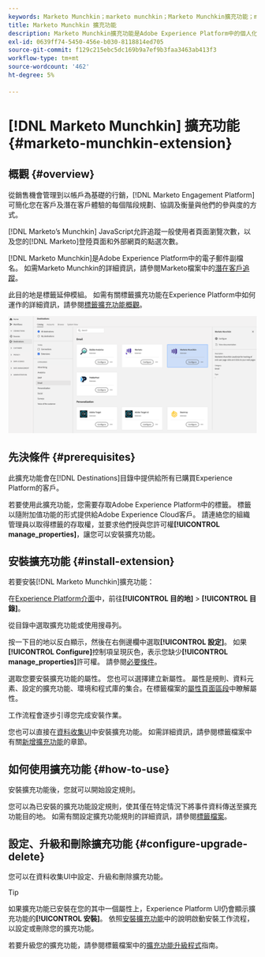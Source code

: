 ```yaml
---
keywords: Marketo Munchkin；marketo munchkin；Marketo Munchkin擴充功能；marketo munchkin擴充功能；marketo；Marketo
title: Marketo Munchkin 擴充功能
description: Marketo Munchkin擴充功能是Adobe Experience Platform中的個人化目的地。 如需擴充功能的相關詳細資訊，請參閱Adobe Exchange上的擴充功能頁面。
exl-id: 0639ff74-5450-456e-b030-8118814ed705
source-git-commit: f129c215ebc5dc169b9a7ef9b3faa3463ab413f3
workflow-type: tm+mt
source-wordcount: '462'
ht-degree: 5%

---
```


# [!DNL Marketo Munchkin] 擴充功能 {#marketo-munchkin-extension}

## 概觀 {#overview}

從銷售機會管理到以帳戶為基礎的行銷，[!DNL Marketo Engagement Platform]可簡化您在客戶及潛在客戶體驗的每個階段規劃、協調及衡量與他們的參與度的方式。

[!DNL Marketo’s Munchkin] JavaScript允許追蹤一般使用者頁面瀏覽次數，以及您的[!DNL Marketo]登陸頁面和外部網頁的點選次數。

[!DNL Marketo Munchkin]是Adobe Experience Platform中的電子郵件副檔名。 如需Marketo Munchkin的詳細資訊，請參閱Marketo檔案中的[潛在客戶追蹤](https://developers.marketo.com/javascript-api/lead-tracking/)。

此目的地是標籤延伸模組。 如需有關標籤擴充功能在Experience Platform中如何運作的詳細資訊，請參閱[標籤擴充功能概觀](../launch-extensions/overview.md)。

![Marketo Munchkin 擴充功能](../../assets/catalog/email/marketo-munchkin/catalog.png)

## 先決條件 {#prerequisites}

此擴充功能會在[!DNL Destinations]目錄中提供給所有已購買Experience Platform的客戶。

若要使用此擴充功能，您需要存取Adobe Experience Platform中的標籤。 標籤以隨附加值功能的形式提供給Adobe Experience Cloud客戶。 請連絡您的組織管理員以取得標籤的存取權，並要求他們授與您許可權&#x200B;**[!UICONTROL manage_properties]**，讓您可以安裝擴充功能。

## 安裝擴充功能 {#install-extension}

若要安裝[!DNL Marketo Munchkin]擴充功能：

在[Experience Platform介面](https://platform.adobe.com/)中，前往&#x200B;**[!UICONTROL 目的地]** > **[!UICONTROL 目錄]**。

從目錄中選取擴充功能或使用搜尋列。

按一下目的地以反白顯示，然後在右側邊欄中選取&#x200B;**[!UICONTROL 設定]**。 如果&#x200B;**[!UICONTROL Configure]**&#x200B;控制項呈現灰色，表示您缺少&#x200B;**[!UICONTROL manage_properties]**&#x200B;許可權。 請參閱[必要條件](#prerequisites)。

選取您要安裝擴充功能的屬性。 您也可以選擇建立新屬性。 屬性是規則、資料元素、設定的擴充功能、環境和程式庫的集合。在標籤檔案的[屬性頁面區段](../../../tags/ui/administration/companies-and-properties.md#properties-page)中瞭解屬性。

工作流程會逐步引導您完成安裝作業。

您也可以直接在[資料收集UI](https://experience.adobe.com/#/data-collection/)中安裝擴充功能。 如需詳細資訊，請參閱標籤檔案中有關[新增擴充功能](../../../tags/ui/managing-resources/extensions/overview.md#add-a-new-extension)的章節。

## 如何使用擴充功能 {#how-to-use}

安裝擴充功能後，您就可以開始設定規則。

您可以為已安裝的擴充功能設定規則，使其僅在特定情況下將事件資料傳送至擴充功能目的地。 如需有關設定擴充功能規則的詳細資訊，請參閱[標籤檔案](../../../tags/ui/managing-resources/rules.md)。

## 設定、升級和刪除擴充功能 {#configure-upgrade-delete}

您可以在資料收集UI中設定、升級和刪除擴充功能。

>[!TIP]
>
>如果擴充功能已安裝在您的其中一個屬性上，Experience Platform UI仍會顯示擴充功能的&#x200B;**[!UICONTROL 安裝]**。 依照[安裝擴充功能](#install-extension)中的說明啟動安裝工作流程，以設定或刪除您的擴充功能。

若要升級您的擴充功能，請參閱標籤檔案中的[擴充功能升級程式](../../../tags/ui/managing-resources/extensions/extension-upgrade.md)指南。
